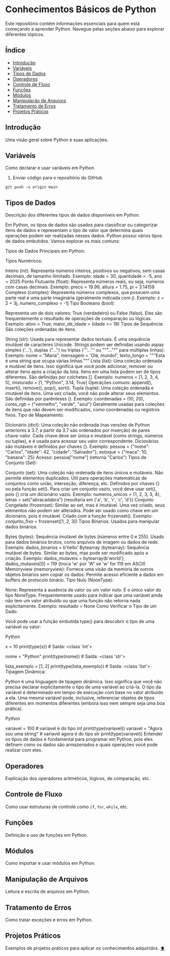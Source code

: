 
# Conhecimentos Básicos de Python

Este repositório contém informações essenciais para quem está começando a aprender Python. Navegue pelas seções abaixo para explorar diferentes tópicos.

## Índice

- [Introdução](#introdução)
- [Variáveis](#variáveis)
- [Tipos de Dados](#tipos-de-dados)
- [Operadores](#operadores)
- [Controle de Fluxo](#controle-de-fluxo)
- [Funções](#funções)
- [Módulos](#módulos)
- [Manipulação de Arquivos](#manipulação-de-arquivos)
- [Tratamento de Erros](#tratamento-de-erros)
- [Projetos Práticos](#projetos-práticos)

## Introdução
Uma visão geral sobre Python e suas aplicações.

## Variáveis
Como declarar e usar variáveis em Python.
1.  Enviar código para o repositório do GitHub
```
git push -u origin main 
```

## Tipos de Dados
Descrição dos diferentes tipos de dados disponíveis em Python.

Em Python, os tipos de dados são usados para classificar ou categorizar itens de dados e representam o tipo de valor que determina quais operações podem ser realizadas nesses dados. Python possui vários tipos de dados embutidos. Vamos explorar os mais comuns:

Tipos de Dados Principais em Python:

Tipos Numéricos:

Inteiro (int): Representa números inteiros, positivos ou negativos, sem casas decimais, de tamanho ilimitado.
Exemplo: idade = 30, quantidade = -5, ano = 2025
Ponto Flutuante (float): Representa números reais, ou seja, números com casas decimais.
Exemplo: preco = 19.99, altura = 1.75, pi = 3.14159
Complexo (complex): Representa números complexos, que possuem uma parte real e uma parte imaginária (geralmente indicada com j).
Exemplo: z = 2 + 3j, numero_complexo = -1j
Tipo Booleano (bool):

Representa um de dois valores: True (verdadeiro) ou False (falso). Eles são frequentemente o resultado de operações de comparação ou lógicas.
Exemplo: ativo = True, maior_de_idade = (idade >= 18)
Tipos de Sequência: São coleções ordenadas de itens.

String (str): Usada para representar dados textuais. É uma sequência imutável de caracteres Unicode. Strings podem ser definidas usando aspas simples ('...'), duplas ("...") ou triplas ('''...''' ou """...""" para múltiplas linhas).
Exemplo: nome = "Maria", mensagem = 'Olá, mundo!', texto_longo = """Esta é uma string que ocupa várias linhas."""
Lista (list): Uma coleção ordenada e mutável de itens. Isso significa que você pode adicionar, remover ou alterar itens após a criação da lista. Itens em uma lista podem ser de tipos diferentes. São definidas por colchetes [].
Exemplo: numeros = [1, 2, 3, 4, 5], misturado = [1, "Python", 3.14, True]
Operações comuns: append(), insert(), remove(), pop(), sort().
Tupla (tuple): Uma coleção ordenada e imutável de itens. Uma vez criada, você não pode alterar seus elementos. São definidas por parênteses ().
Exemplo: coordenadas = (10, 20), cores_rgb = ("vermelho", "verde", "azul")
Geralmente usadas para coleções de itens que não devem ser modificados, como coordenadas ou registros fixos.
Tipo de Mapeamento:

Dicionário (dict): Uma coleção não ordenada (nas versões de Python anteriores à 3.7, a partir da 3.7 são ordenados por inserção) de pares chave-valor. Cada chave deve ser única e imutável (como strings, números ou tuplas), e é usada para acessar seu valor correspondente. Dicionários são mutáveis e definidos por chaves {}.
Exemplo: pessoa = {"nome": "Carlos", "idade": 42, "cidade": "Salvador"}, estoque = {"maca": 10, "banana": 25}
Acesso: pessoa["nome"] (retorna "Carlos")
Tipos de Conjunto (Set):

Conjunto (set): Uma coleção não ordenada de itens únicos e mutáveis. Não permite elementos duplicados. Útil para operações matemáticas de conjuntos como união, interseção, diferença, etc. Definidos por chaves {} ou pela função set(). Para criar um conjunto vazio, você deve usar set(), pois {} cria um dicionário vazio.
Exemplo: numeros_unicos = {1, 2, 3, 3, 4}, letras = set("abracadabra") (resultaria em {'a', 'b', 'r', 'c', 'd'})
Conjunto Congelado (frozenset): Similar ao set, mas é imutável. Uma vez criado, seus elementos não podem ser alterados. Pode ser usado como chave em um dicionário, pois é imutável. Criado com a função frozenset().
Exemplo: conjunto_fixo = frozenset([1, 2, 3])
Tipos Binários: Usados para manipular dados binários.

Bytes (bytes): Sequência imutável de bytes (números entre 0 e 255). Usado para dados binários brutos, como arquivos de imagem ou dados de rede.
Exemplo: dados_binarios = b'hello'
Bytearray (bytearray): Sequência mutável de bytes. Similar ao bytes, mas pode ser modificado após a criação.
Exemplo: dados_mutaveis = bytearray(b'world'), dados_mutaveis[0] = 119 (troca 'w' por 'W' se 'w' for 119 em ASCII)
Memoryview (memoryview): Fornece uma visão da memória de outros objetos binários sem copiar os dados. Permite acesso eficiente a dados em buffers de protocolo binário.
Tipo Nulo (NoneType):

None: Representa a ausência de valor ou um valor nulo. É o único valor do tipo NoneType. Frequentemente usado para indicar que uma variável ainda não tem um valor atribuído ou que uma função não retorna nada explicitamente.
Exemplo: resultado = None
Como Verificar o Tipo de um Dado:

Você pode usar a função embutida type() para descobrir o tipo de uma variável ou valor:

Python

x = 10
print(type(x))  # Saída: <class 'int'>

nome = "Python"
print(type(nome))  # Saída: <class 'str'>

lista_exemplo = [1, 2]
print(type(lista_exemplo))  # Saída: <class 'list'>
Tipagem Dinâmica:

Python é uma linguagem de tipagem dinâmica. Isso significa que você não precisa declarar explicitamente o tipo de uma variável ao criá-la. O tipo da variável é determinado em tempo de execução com base no valor atribuído a ela. Uma mesma variável pode, inclusive, referenciar objetos de tipos diferentes em momentos diferentes (embora isso nem sempre seja uma boa prática).

Python

variavel = 100      # variavel é do tipo int
print(type(variavel))
variavel = "Agora sou uma string"  # variavel agora é do tipo str
print(type(variavel))
Entender os tipos de dados é fundamental para programar em Python, pois eles definem como os dados são armazenados e quais operações você pode realizar com eles.

## Operadores
Explicação dos operadores aritméticos, lógicos, de comparação, etc.

## Controle de Fluxo
Como usar estruturas de controle como `if`, `for`, `while`, etc.

## Funções
Definição e uso de funções em Python.

## Módulos
Como importar e usar módulos em Python.

## Manipulação de Arquivos
Leitura e escrita de arquivos em Python.

## Tratamento de Erros
Como tratar exceções e erros em Python.

## Projetos Práticos
Exemplos de projetos práticos para aplicar os conhecimentos adquiridos.
[⬆](https://github.com/ReginaldoMalaquias/Python-basico/blob/main/README.md#%C3%ADndice)

